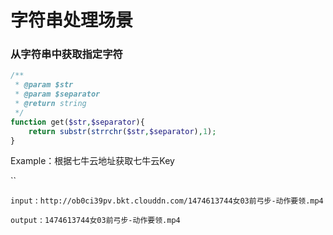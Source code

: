 # 字符串处理场景

### 从字符串中获取指定字符
```php
/**
 * @param $str
 * @param $separator
 * @return string
 */
function get($str,$separator){
    return substr(strrchr($str,$separator),1);
}
```
Example：根据七牛云地址获取七牛云Key

``

`input` : `http://ob0ci39pv.bkt.clouddn.com/1474613744女03前弓步-动作要领.mp4`

`output` : `1474613744女03前弓步-动作要领.mp4`
